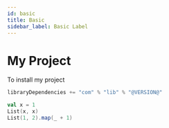```yaml
---
id: basic
title: Basic
sidebar_label: Basic Label
---
```


# My Project

To install my project
```scala
libraryDependencies += "com" % "lib" % "@VERSION@"
```

```scala mdoc
val x = 1
List(x, x)
List(1, 2).map(_ + 1)
```
